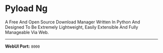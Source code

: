 # Pyload Ng

A Free And Open Source Download Manager Written In Python And Designed To Be Extremely Lightweight, Easily Extensible And Fully Manageable Via Web.

---

**WebUI Port:** `8000`